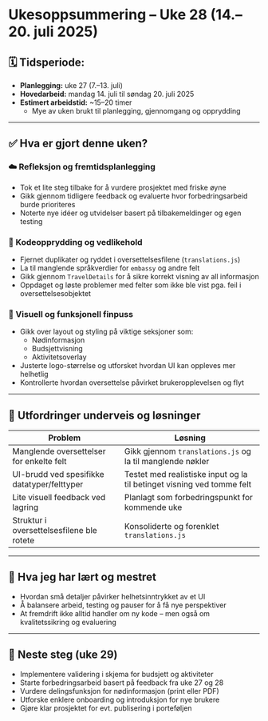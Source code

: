 # Ukesoppsummering – Uke 28 (14.–20. juli 2025)

## 🗓️ Tidsperiode:
- **Planlegging:** uke 27 (7.–13. juli)
- **Hovedarbeid:** mandag 14. juli til søndag 20. juli 2025  
- **Estimert arbeidstid:** ~15–20 timer  
  - Mye av uken brukt til planlegging, gjennomgang og opprydding  

---

## ✅ Hva er gjort denne uken?

### ☁️ Refleksjon og fremtidsplanlegging
- Tok et lite steg tilbake for å vurdere prosjektet med friske øyne  
- Gikk gjennom tidligere feedback og evaluerte hvor forbedringsarbeid burde prioriteres  
- Noterte nye idéer og utvidelser basert på tilbakemeldinger og egen testing

### 🧹 Kodeopprydding og vedlikehold
- Fjernet duplikater og ryddet i oversettelsesfilene (`translations.js`)  
- La til manglende språkverdier for `embassy` og andre felt  
- Gikk gjennom `TravelDetails` for å sikre korrekt visning av all informasjon  
- Oppdaget og løste problemer med felter som ikke ble vist pga. feil i oversettelsesobjektet  

### 🧪 Visuell og funksjonell finpuss
- Gikk over layout og styling på viktige seksjoner som:
  - Nødinformasjon
  - Budsjettvisning
  - Aktivitetsoverlay
- Justerte logo-størrelse og utforsket hvordan UI kan oppleves mer helhetlig  
- Kontrollerte hvordan oversettelse påvirket brukeropplevelsen og flyt  

---

## 🧩 Utfordringer underveis og løsninger

| Problem                                        | Løsning                                                                 |
|-----------------------------------------------|-------------------------------------------------------------------------|
| Manglende oversettelser for enkelte felt       | Gikk gjennom `translations.js` og la til manglende nøkler              |
| UI-brudd ved spesifikke datatyper/felttyper    | Testet med realistiske input og la til betinget visning ved tomme felt |
| Lite visuell feedback ved lagring              | Planlagt som forbedringspunkt for kommende uke                         |
| Struktur i oversettelsesfilene ble rotete      | Konsoliderte og forenklet `translations.js`                             |

---

## 🧠 Hva jeg har lært og mestret 
- Hvordan små detaljer påvirker helhetsinntrykket av et UI  
- Å balansere arbeid, testing og pauser for å få nye perspektiver  
- At fremdrift ikke alltid handler om ny kode – men også om kvalitetssikring og evaluering  

---

## 🔭 Neste steg (uke 29)
- Implementere validering i skjema for budsjett og aktiviteter  
- Starte forbedringsarbeid basert på feedback fra uke 27 og 28  
- Vurdere delingsfunksjon for nødinformasjon (print eller PDF)  
- Utforske enklere onboarding og introduksjon for nye brukere  
- Gjøre klar prosjektet for evt. publisering i porteføljen  
